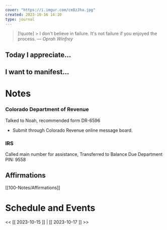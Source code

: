 ```yaml
---
cover: "https://i.imgur.com/ce8zJha.jpg"
created: 2023-10-16 14:10
type: journal
---
```



>[!quote] > I don't believe in failure. It's not failure if you enjoyed the process.
> — <cite>Oprah Winfrey</cite>

## Today I appreciate...


## I want to manifest...



# Notes
### Colorado Department of Revenue
Talked to Noah, recommended  form DR-6596   
- Submit through Colorado Revenue online message board.  

### IRS 
Called main number for assistance, 
Transferred to  Balance Due Department
PIN: 9558




## Affirmations
[[100-Notes/Affirmations]]













# Schedule and Events




<< [[ 2023-10-15 ]] | [[ 2023-10-17 ]] >>
